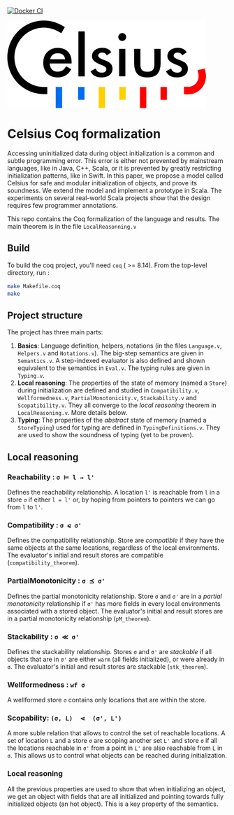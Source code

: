 [![Docker CI](https://github.com/clementblaudeau/celsius/workflows/Docker%20CI/badge.svg?branch=master)](https://github.com/clementblaudeau/celsius/actions?query=workflow:"Docker%20CI")

![Celsius logo](https://github.com/clementblaudeau/celsius/blob/master/logo.png)

# Celsius Coq formalization

Accessing uninitialized data during object initialization is a common and subtle programming error. This
error is either not prevented by mainstream languages, like in Java, C++, Scala, or it is prevented by greatly restricting initialization patterns, like in Swift. In this paper, we propose a model called Celsius for safe and modular initialization of objects, and prove its soundness. We extend the model and implement a prototype in Scala. The experiments on several real-world Scala projects show that the design requires few programmer annotations.

This repo contains the Coq formalization of the language and results. The main theorem is in the file `LocalReasonning.v`

## Build

To build the coq project, you'll need `coq` ( >= 8.14). From the top-level directory, run :
```sh
make Makefile.coq
make
```

## Project structure
The project has three main parts:
1. **Basics**: Language definition, helpers, notations (in the files `Language.v`, `Helpers.v` and `Notations.v`). The big-step semantics are given in `Semantics.v`. A step-indexed evaluator is also defined and shown equivalent to the semantics in `Eval.v`. The typing rules are given in `Typing.v`. 
2. **Local reasoning**: The properties of the state of memory (named a `Store`) during initialization are defined and studied in `Compatibility.v`, `Wellformedness.v`, `PartialMonotonicity.v`, `Stackability.v` and `Scopatibility.v`. They all converge to the *local reasoning* theorem in `LocalReasoning.v`. More details below.
3. **Typing**: The properties of the *abstract* state of memory (named a `StoreTyping`) used for typing are defined in `TypingDefinitions.v`. They are used to show the soundness of typing (yet to be proven).

## Local reasoning

### Reachability : `σ ⊨ l ⇝ l'`
Defines the reachability relationship. A location `l'` is reachable from `l` in a store `σ` if either `l = l'` or, by hoping from pointers to pointers we can go from `l` to `l'`.

### Compatibility : `σ ⪨ σ'`
Defines the compatibility relationship. Store are _compatible_ if they have the same objects at the same locations, regardless of the local environments.
The evaluator's initial and result stores are compatible (`compatibility_theorem`).

### PartialMonotonicity : `σ ⪯ σ'`
Defines the partial monotonicity relationship. Store `σ` and `σ'` are in a _partial monotonicity_ relationship if `σ'` has more fields in every local environments associated with a stored object. The evaluator's initial and result stores are in a partial monotonicity relationship (`pM_theorem`).

### Stackability : `σ ≪ σ'`
Defines the stackability relationship. Stores `σ` and `σ'` are _stackable_ if all objects that are in `σ'` are either `warm` (all fields initialized), or were already in `σ`. The evaluator's initial and result stores are stackable (`stk_theorem`).

### Wellformedness : `wf σ`
A wellformed store `σ` contains only locations that are within the store.

### Scopability: `(σ, L)  ⋖  (σ', L')`
A more suble relation that allows to control the set of reachable locations. A set of location `L` and a store `σ` are scoping another set `L'` and store `σ` if all the locations reachable in `σ'` from a point in `L'` are also reachable from `L` in `σ`. This allows us to control what objects can be reached during initialization.

### Local reasoning
All the previous properties are used to show that when initializing an object, we get an object with fields that are all initialized and pointing towards fully initialized objects (an hot object). This is a key property of the semantics.
